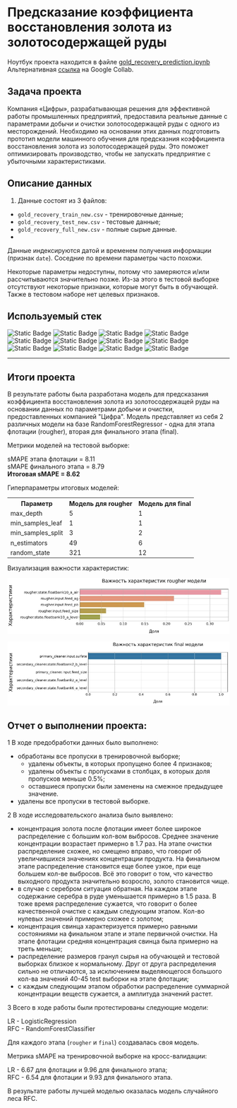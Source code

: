 # Предсказание коэффициента восстановления золота из золотосодержащей руды
Ноутбук проекта находится в файле [gold_recovery_prediction.ipynb](https://github.com/ArtemV0ronin/gold_recovery_prediction/blob/main/gold_recovery_prediction.ipynb)  
Альтернативная [ссылка](https://colab.research.google.com/drive/1bICdQ9W_yFPJjbaUXMnmTPGtKblYwNie#offline=true&sandboxMode=true) на Google Collab.

## Задача проекта
Компания «Цифры», разрабатывающая решения для эффективной работы промышленных предприятий, предоставила реальные данные с параметрами добычи и очистки золотосодержащей руды с одного из месторождений. Необходимо на основании этих данных подготовить прототип модели машинного обучения для предсказния коэффициента восстановления золота из золотосодержащей руды. Это поможет оптимизировать производство, чтобы не запускать предприятие с убыточными характеристиками.

## Описание данных
1) Данные состоят из 3 файлов:

- `gold_recovery_train_new.csv` - тренировочные данные;   
- `gold_recovery_test_new.csv` - тестовые данные;     
- `gold_recovery_full_new.csv` - полные сырые данные.
- 
Данные индексируются датой и временем получения информации (признак `date`). Соседние по времени параметры часто похожи.  

Некоторые параметры недоступны, потому что замеряются и/или рассчитываются значительно позже. Из-за этого в тестовой выборке отсутствуют некоторые признаки, которые могут быть в обучающей. Также в тестовом наборе нет целевых признаков.


## Используемый стек
![Static Badge](https://img.shields.io/badge/sklearn-red)
![Static Badge](https://img.shields.io/badge/LinearRegression-red)
![Static Badge](https://img.shields.io/badge/RandomForestRegressor-red)
![Static Badge](https://img.shields.io/badge/GridSearchCV-red)
![Static Badge](https://img.shields.io/badge/StandardScaler-red)
![Static Badge](https://img.shields.io/badge/pandas-red)
![Static Badge](https://img.shields.io/badge/numpy-red)
![Static Badge](https://img.shields.io/badge/matplotlib-red)
![Static Badge](https://img.shields.io/badge/seaborn-red)
![Static Badge](https://img.shields.io/badge/phik-red)
![Static Badge](https://img.shields.io/badge/tqdm-red)
![Static Badge](https://img.shields.io/badge/time-red)

---

## Итоги проекта
В результате работы была разработана модель для предсказания коэффициента восстановления золота из золотосодержащей руды на основании данных по параметрами добычи и очистки, предоставленных компанией "Цифра".
Модель представляет из себя 2 различных модели на базе RandomForestRegressor - одна для этапа флотации (rougher), вторая для финального этапа (final).

Метрики моделей на тестовой выборке:

sMAPE этапа флотации = 8.11   
sMAPE финального этапа = 8.79  
**Итоговая sMAPE = 8.62**

Гиперпараметры итоговых моделей:

<table>
<tr>
  <th>Параметр</th>
  <th>Модель для rougher</th>
  <th>Модель для final</th>
</tr>
<tr>
  <td>max_depth</td>
  <td>5</td>
  <td>1</td>
</tr>    
<tr>
  <td>min_samples_leaf</td>
  <td>1</td>
  <td>1</td>
</tr>   
<tr>
  <td>min_samples_split</td>
  <td>3</td>
  <td>2</td>
</tr> 
<tr>
  <td>n_estimators</td>
  <td>49</td>
  <td>6</td>
</tr>
<tr>
  <td>random_state</td>
  <td>321</td>
  <td>12</td>
</tr>
</table>

Визуализация важности характеристик:

![rougher_top5](https://github.com/ArtemV0ronin/gold_recovery_prediction/blob/main/media/feature_importances_rougher_top_5.jpg)

![final](https://github.com/ArtemV0ronin/gold_recovery_prediction/blob/main/media/feature_importances_final.jpg)

## Отчет о выполнении проекта:

1 В ходе предобработки данных было выполнено:

- обработаны все пропуски в тренировочной выборке;
  - удалены объекты, в которых пропущено более 4 признаков;
  - удалены объекты с пропусками в столбцах, в которых доля пропусков меньше 0.5%;
  - оставшиеся пропуски были заменены на смежное предыдущее значение.
- удалены все пропуски в тестовой выборке.
    
2 В ходе исследовательского анализа было выявлено:

- концентрация золота после флотации имеет более широкое распределение с большим кол-вом выбросов. Среднее значение концентрации возрастает примерно в 1.7 раз. На этапе очистки распределение схожее, но смещено вправо, что говорит об увеличившихся значениях концентрации продукта. На финальном этапе распределение становится еще более узкое, при еще большем кол-ве выбросов. Всё это говорит о том, что качество выходного продукта значительно возросло, золото становится чище.
- в случае с серебром ситуация обратная. На каждом этапе содержание серебра в руде уменьшается примерно в 1.5 раза. В тоже время распределение сужается, что говорит о более качественной очистке с каждым следующим этапом. Кол-во нулевых значений примерно схожее с золотом;
- концентрация свинца характеризуется примерно равными состояниями на финальном этапе и этапе первичной очистки. На этапе флотации средняя концентрация свинца была примерно на треть меньше;
- распределение размеров гранул сырья на обучающей и тестовой выборках близкое к нормальному. Друг от друга распределения сильно не отличаются, за исключением выделяющегося большого кол-ва значений 40-45 test выборки на этапе флотации;
- с каждым следующим этапом обработки распределение суммарной концентрации веществ сужается, а амплитуда значений растет.

3 Всего в ходе работы были протестированы следующие модели:

LR - LogisticRegression  
RFC - RandomForestClassifier

Для каждого этапа (`rougher` и `final`) создавалась своя модель.

Метрика sMAPE на тренировочной выборке на кросс-валидации:

LR - 6.67 для флотации и 9.96 для финального этапа;  
RFC - 6.54 для флотации и 9.93 для финального этапа.

В результате работы лучшей моделью оказалась модель случайного леса RFC.
